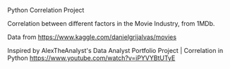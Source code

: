 Python Correlation Project

Correlation between different factors in the Movie Industry, from 1MDb.

Data from https://www.kaggle.com/danielgrijalvas/movies

Inspired by AlexTheAnalyst's Data Analyst Portfolio Project | Correlation in Python https://www.youtube.com/watch?v=iPYVYBtUTyE
